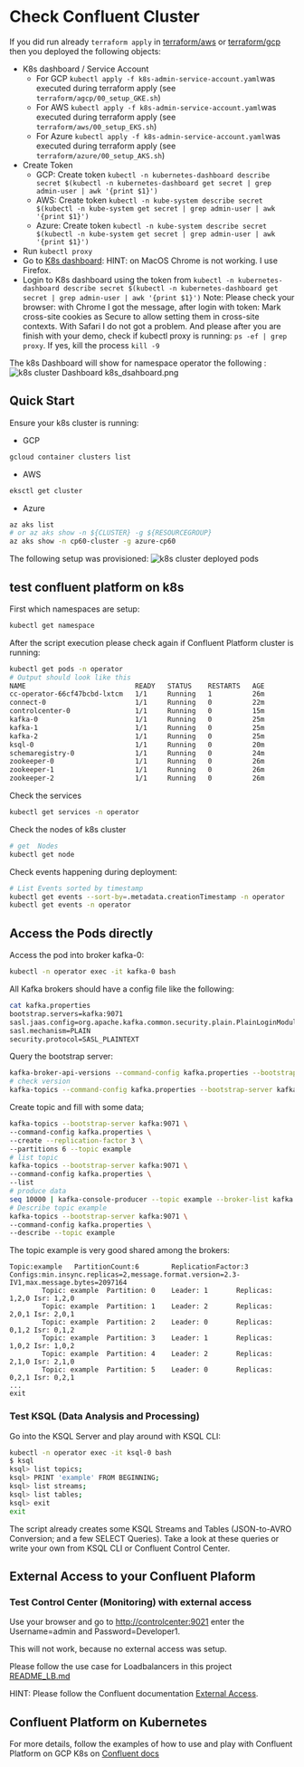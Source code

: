 # Check Confluent Cluster

If you did run already `terraform apply` in [terraform/aws](terraform/aws) or [terraform/gcp](terraform/gcp) then you deployed the following objects:
* K8s dashboard / Service Account
  * For GCP `kubectl apply -f k8s-admin-service-account.yaml`was executed during terraform apply (see `terraform/agcp/00_setup_GKE.sh`)
  * For AWS `kubectl apply -f k8s-admin-service-account.yaml`was executed during terraform apply (see `terraform/aws/00_setup_EKS.sh`)
  * For Azure `kubectl apply -f k8s-admin-service-account.yaml`was executed during terraform apply (see `terraform/azure/00_setup_AKS.sh`)
* Create Token
  * GCP: Create token `kubectl -n kubernetes-dashboard describe secret $(kubectl -n kubernetes-dashboard get secret | grep admin-user | awk '{print $1}')`
  * AWS: Create token `kubectl -n kube-system describe secret $(kubectl -n kube-system get secret | grep admin-user | awk '{print $1}')`
  * Azure: Create token `kubectl -n kube-system describe secret $(kubectl -n kube-system get secret | grep admin-user | awk '{print $1}')`
* Run `kubectl proxy`
* Go to [K8s dashboard](http://localhost:8001/api/v1/namespaces/kubernetes-dashboard/services/https:kubernetes-dashboard:/proxy/): HINT: on MacOS Chrome is not working. I use Firefox.
* Login to K8s dashboard using the token from `kubectl -n kubernetes-dashboard describe secret $(kubectl -n kubernetes-dashboard get secret | grep admin-user | awk '{print $1}')`
Note: Please check your browser: with Chrome I got the message, after login with token: Mark cross-site cookies as Secure to allow setting them in cross-site contexts. With Safari I do not got a problem. And please after you are finish with your demo, check if kubectl proxy is running: `ps -ef | grep proxy`. If yes, kill the process `kill -9`

The k8s Dashboard will show for namespace operator the following :
![k8s cluster Dashboard](../images/k8s_dsahboard.png)
k8s_dsahboard.png


## Quick Start

Ensure your k8s cluster is running:
  * GCP
```bash
gcloud container clusters list
```
  * AWS
```bash
eksctl get cluster 
```
  * Azure
```bash
az aks list
# or az aks show -n ${CLUSTER} -g ${RESOURCEGROUP}
az aks show -n cp60-cluster -g azure-cp60
```


The following setup was provisioned:
![k8s cluster deployed pods](../images/k8s_dashboard.png)

## test confluent platform on k8s
First which namespaces are setup:
```bash
kubectl get namespace
```

After the script execution please check again if Confluent Platform cluster is running:
```bash
kubectl get pods -n operator
# Output should look like this
NAME                           READY   STATUS    RESTARTS   AGE
cc-operator-66cf47bcbd-lxtcm   1/1     Running   1          26m
connect-0                      1/1     Running   0          22m
controlcenter-0                1/1     Running   0          15m
kafka-0                        1/1     Running   0          25m
kafka-1                        1/1     Running   0          25m
kafka-2                        1/1     Running   0          25m
ksql-0                         1/1     Running   0          20m
schemaregistry-0               1/1     Running   0          24m
zookeeper-0                    1/1     Running   0          26m
zookeeper-1                    1/1     Running   0          26m
zookeeper-2                    1/1     Running   0          26m
```
Check the services
```bash
kubectl get services -n operator
```
Check the nodes of k8s cluster
```bash
# get  Nodes
kubectl get node
```
Check events happening during deployment:
```bash
# List Events sorted by timestamp
kubectl get events --sort-by=.metadata.creationTimestamp -n operator
kubectl get events -n operator
```

## Access the Pods directly

Access the pod into broker kafka-0:

```bash
kubectl -n operator exec -it kafka-0 bash
```

All Kafka brokers should have a config file like the following:

```bash
cat kafka.properties
bootstrap.servers=kafka:9071
sasl.jaas.config=org.apache.kafka.common.security.plain.PlainLoginModule required username="test" password="test123";
sasl.mechanism=PLAIN
security.protocol=SASL_PLAINTEXT
```

Query the bootstrap server:

```bash
kafka-broker-api-versions --command-config kafka.properties --bootstrap-server kafka:9071
# check version
kafka-topics --command-config kafka.properties --bootstrap-server kafka:9071 --version
```

Create topic and fill with some data;
```bash
kafka-topics --bootstrap-server kafka:9071 \
--command-config kafka.properties \
--create --replication-factor 3 \
--partitions 6 --topic example
# list topic
kafka-topics --bootstrap-server kafka:9071 \
--command-config kafka.properties \
--list
# produce data
seq 10000 | kafka-console-producer --topic example --broker-list kafka:9071 --producer.config kafka.properties
# Describe topic example
kafka-topics --bootstrap-server kafka:9071 \
--command-config kafka.properties \
--describe --topic example
```
The topic example is very good shared among the brokers:
```
Topic:example   PartitionCount:6        ReplicationFactor:3     Configs:min.insync.replicas=2,message.format.version=2.3-IV1,max.message.bytes=2097164
        Topic: example  Partition: 0    Leader: 1       Replicas: 1,2,0 Isr: 1,2,0
        Topic: example  Partition: 1    Leader: 2       Replicas: 2,0,1 Isr: 2,0,1
        Topic: example  Partition: 2    Leader: 0       Replicas: 0,1,2 Isr: 0,1,2
        Topic: example  Partition: 3    Leader: 1       Replicas: 1,0,2 Isr: 1,0,2
        Topic: example  Partition: 4    Leader: 2       Replicas: 2,1,0 Isr: 2,1,0
        Topic: example  Partition: 5    Leader: 0       Replicas: 0,2,1 Isr: 0,2,1
...
exit
```


### Test KSQL (Data Analysis and Processing)

Go into the KSQL Server and play around with KSQL CLI:

```bash
kubectl -n operator exec -it ksql-0 bash
$ ksql
ksql> list topics;
ksql> PRINT 'example' FROM BEGINNING;
ksql> list streams;
ksql> list tables;
ksql> exit
exit
```
The script already creates some KSQL Streams and Tables (JSON-to-AVRO Conversion; and a few SELECT Queries). Take a look at these queries or write your own from KSQL CLI or Confluent Control Center.

## External Access to your Confluent Plaform

### Test Control Center (Monitoring) with external access

Use your browser and go to [http://controlcenter:9021](http://controlcenter:9021) enter the Username=admin and Password=Developer1.

This will not work, because no external access was setup.

Please follow the use case for Loadbalancers in this project [README_LB.md](README_LB.md)

HINT: Please follow the Confluent documentation [External Access](https://docs.confluent.io/current/installation/operator/co-endpoints.html#co-loadbalancer-kafka). 


## Confluent Platform on Kubernetes

For more details, follow the examples of how to use and play with Confluent Platform on GCP K8s on [Confluent docs](https://docs.confluent.io/current/installation/operator/co-deployment.html)

